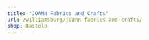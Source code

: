 ```yaml
---
title: "JOANN Fabrics and Crafts"
url: /williamsburg/joann-fabrics-and-crafts/
shop: Basteln
---
```

